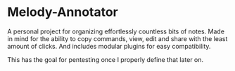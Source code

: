 #  Melody-Annotator
A personal project for organizing effortlessly countless bits of notes. Made in mind for the ability to copy commands, view, edit and share with the least amount of clicks. And includes modular plugins for easy compatibility.

This has the goal for pentesting once I properly define that later on.